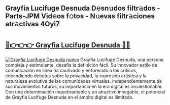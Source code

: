 ## Grayfia Lucifuge Desnuda D𝚎sn𝚞dos filtr𝚊dos - Parts-JPM Vid𝚎os f𝚘tos - N𝚞evas filtr𝚊ciones atr𝚊ctivas 4Oyi7

# <h2><a href="http://mb34fz.tromn.icu/?c=Grayfia+Lucifuge+Desnuda">🔗👉👉👉 Grayfia Lucifuge Desnuda 🔗🔗</a></h2>

[![Grayfia Lucifuge Desnuda nuevo](https://i.imgur.com/pEAQMta.gif)](http://mb34fz.tromn.icu/?c=Grayfia+Lucifuge+Desnuda)
Grayfia Lucifuge Desnuda, una persona compleja y estimulante, desafía la definición fácil. Su innovador estilo de comunicación en línea ha cautivado y enfurecido a los críticos, encendiendo debates sobre la privacidad, la expresión artística y la naturaleza evolutiva de las comunidades virtuales. Independientemente de sus movimientos futuros, su importancia en la era digital es incuestionable. Con una determinación inquebrantable y un atractivo innegable, el potencial de Grayfia Lucifuge Desnuda en el ámbito digital es ilimitado.
